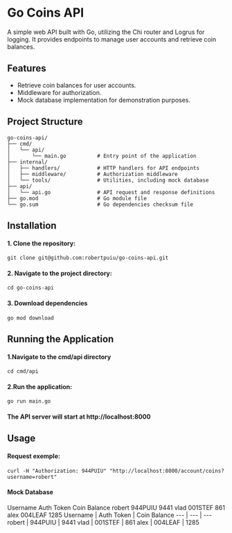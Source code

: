# Go Coins API

A simple web API built with Go, utilizing the Chi router and Logrus for logging. It provides endpoints to manage user accounts and retrieve coin balances.

## Features

- Retrieve coin balances for user accounts.
- Middleware for authorization.
- Mock database implementation for demonstration purposes.

## Project Structure

```plaintext
go-coins-api/
├── cmd/
│   └── api/
│       └── main.go          # Entry point of the application
├── internal/
│   ├── handlers/            # HTTP handlers for API endpoints
│   ├── middleware/          # Authorization middleware
│   └── tools/               # Utilities, including mock database
├── api/
│   └── api.go               # API request and response definitions
├── go.mod                   # Go module file
└── go.sum                   # Go dependencies checksum file
```
## Installation

#### 1. Clone the repository:

```
git clone git@github.com:robertpuiu/go-coins-api.git
```

#### 2. Navigate to the project directory:
```
cd go-coins-api
```

#### 3. Download dependencies
```
go mod download
```

## Running the Application

#### 1.Navigate to the cmd/api directory
```
cd cmd/api
```

#### 2.Run the application:
```
go run main.go
```

#### The API server will start at http://localhost:8000

## Usage

#### Request exemple:
```
curl -H "Authorization: 944PUIU" "http://localhost:8000/account/coins?username=robert"
```

#### Mock Database

Username	Auth Token	Coin Balance
robert	944PUIU	9441
vlad	001STEF	861
alex	004LEAF	1285
Username | Auth Token | Coin Balance 
--- | --- | ---
robert | 944PUIU | 9441 
vlad | 001STEF | 861 
alex | 004LEAF | 1285 
